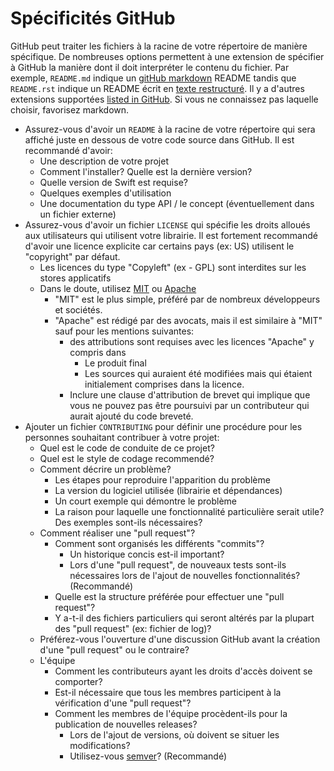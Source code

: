 # Spécificités GitHub

GitHub peut traiter les fichiers à la racine de votre répertoire de manière spécifique. De nombreuses options permettent à une extension de spécifier à GitHub la manière dont il doit interpréter le contenu du fichier. Par exemple, `README.md` indique un [gitHub markdown][markdown] README tandis que `README.rst` indique un README écrit en [texte restructuré][restructured]. Il y a d'autres extensions supportées [listed in GitHub][gh-markup]. Si vous ne connaissez pas laquelle choisir, favorisez markdown.

- Assurez-vous d'avoir un `README` à la racine de votre répertoire qui sera affiché juste en dessous de votre code source dans GitHub. Il est recommandé d'avoir:
    - Une description de votre projet
    - Comment l'installer? Quelle est la dernière version?
    - Quelle version de Swift est requise?
    - Quelques exemples d'utilisation
    - Une documentation du type API / le concept (éventuellement dans un fichier externe)
- Assurez-vous d'avoir un fichier `LICENSE` qui spécifie les droits alloués aux utilisateurs qui utilisent votre librairie. Il est fortement recommandé d'avoir une licence explicite car certains pays (ex: US) utilisent le "copyright" par défaut.
    - Les licences du type "Copyleft" (ex - GPL) sont interdites sur les stores applicatifs
    - Dans le doute, utilisez [MIT][mit] ou [Apache][apache]
        - "MIT" est le plus simple, préféré par de nombreux développeurs et sociétés.
        - "Apache" est rédigé par des avocats, mais il est similaire à "MIT" sauf pour les mentions suivantes:
            - des attributions sont requises avec les licences "Apache" y compris dans
                - Le produit final
                - Les sources qui auraient été modifiées mais qui étaient initialement comprises dans la licence.
            - Inclure une clause d'attribution de brevet qui implique que vous ne pouvez pas être poursuivi par un contributeur qui aurait ajouté du code breveté.
- Ajouter un fichier `CONTRIBUTING` pour définir une procédure pour les personnes souhaitant contribuer à votre projet:
    - Quel est le code de conduite de ce projet?
    - Quel est le style de codage recommendé?
    - Comment décrire un problème?
        - Les étapes pour reproduire l'apparition du problème
        - La version du logiciel utilisée (librairie et dépendances)
        - Un court exemple qui démontre le problème
        - La raison pour laquelle une fonctionnalité particulière serait utile? Des exemples sont-ils nécessaires?
    - Comment réaliser une "pull request"?
        - Comment sont organisés les différents "commits"?
            - Un historique concis est-il important?
            - Lors d'une "pull request", de nouveaux tests sont-ils nécessaires lors de l'ajout de nouvelles fonctionnalités? (Recommandé)
        - Quelle est la structure préférée pour effectuer une "pull request"?
        - Y a-t-il des fichiers particuliers qui seront altérés par la plupart des "pull request" (ex: fichier de log)?
    - Préférez-vous l'ouverture d'une discussion GitHub avant la création d'une "pull request" ou le contraire?
    - L'équipe
        - Comment les contributeurs ayant les droits d'accès doivent se comporter?
        - Est-il nécessaire que tous les membres participent à la vérification d'une "pull request"?
        - Comment les membres de l'équipe procèdent-ils pour la publication de nouvelles releases?
            - Lors de l'ajout de versions, où doivent se situer les modifications?
            - Utilisez-vous [semver][semver]? (Recommandé)

[gh-markup]: https://github.com/github/markup
[markdown]: https://help.github.com/articles/basic-writing-and-formatting-syntax/
[restructured]: http://docutils.sourceforge.net/rst.html
[semver]: http://semver.org/
[mit]: https://opensource.org/licenses/MIT
[apache]: https://opensource.org/licenses/Apache-2.0
[travis-ci]: https://docs.travis-ci.com/user/languages/objective-c
